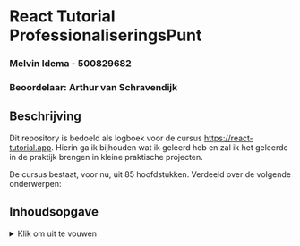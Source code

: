 # React Tutorial ProfessionaliseringsPunt
### Melvin Idema - 500829682
### Beoordelaar: Arthur van Schravendijk

## Beschrijving
Dit repository is bedoeld als logboek voor de cursus https://react-tutorial.app. 
Hierin ga ik bijhouden wat ik geleerd heb en zal ik het geleerde in de praktijk brengen in kleine praktische projecten.

De cursus bestaat, voor nu, uit 85 hoofdstukken. Verdeeld over de volgende onderwerpen:

## Inhoudsopgave
<details>
<summary>Klik om uit te vouwen</summary>

1. Intro
2. React Intro
3. React DOM
4. Intro to JSX
5. JSX expressions
6. JSX II
7. Components
8. Props
9. Project I
10. Pure Functions
11. JSX advanced
12. Project II
13. Array destructuring
14. State with Hooks
15. Changing state
16. Closures
17. Events
18. Conditional state change
19. Conditional rendering
20. Project III
21. Multiple states
22. Immutability
23. array immutability
24. State with arrays
25. Object immutability
26. State with objects
27. Basic forms
28. Accessible forms
29. Project IV
30. Create react app
31. Passing functions
32. Lifting state up
33. Refactoring components
34. Project V
35. React dev tools
36. Functional state update
37. Effect hook
38. Effect with cleanup
39. Effect dependencies
40. Layout effect
41. Project VI
42. Effect & state
43. Project VII
44. Effect, state & events
45. Effect performance
46. Storing to localStorage
47. Restoring from localStorage
48. project VIII
49. Fetch API refresher
50. Using the Fetch API
51. fetch data error
52. Handling fetch errors
53. Handling fetch loading
54. Fetch & Events
55. Fetch with async await
56. Project IX
57. Fetch POST
58. Project X
59. Building your own hooks
60. Custom hooks with parameters
61. Project XI
62. Custom hooks with state
63. Custom useFetch hook
64. Refactoring to useFetch
65. Project XII
66. Refs
67. Project XIII
68. Context
69. Update context
70. Project XIV
71. JSX Advanced II
72. Misc concepts
73. Deploying to Netlify
74. Synthetic events
75. Introduction to react router
76. React router URL params
77. Project XV
78. React router nested routes
79. React router advanced
80. Project XVI
81. Stripe checkout integration
82. Final project
83. Option: refactor SuperM to context
84. Optional: SuperM Dark theme
85. Optional: Intro to class components
</details>